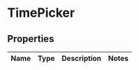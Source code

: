 
# TimePicker

## Properties
Name | Type | Description | Notes
------------ | ------------- | ------------- | -------------



